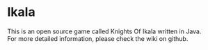 Ikala
=====
This is an open source game called Knights Of Ikala written in Java.  
For more detailed information, please check the wiki on github.
